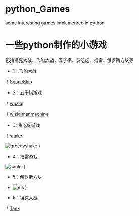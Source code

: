 # python_Games
some interesting games implemenred in python

 # 一些python制作的小游戏

包括坦克大战、飞船大战、五子棋、贪吃蛇、扫雷、俄罗斯方块等

* 1：飞船大战

！[SpaceShip](https://github.com/liuzuoping/python_Games/blob/master/images/spaceship.gif )

* 2：五子棋游戏

！[wuziqi]( [https://github.com/liuzuoping/python_Games/blob/master/images/%E4%BA%94%E5%AD%90%E6%A3%8B%E4%BA%BA%E4%BA%BA%E5%A4%A7%E6%88%98.gif](https://github.com/liuzuoping/python_Games/blob/master/images/五子棋人人大战.gif) )

 ！[wiziqimanmachine]( [https://github.com/liuzuoping/python_Games/blob/master/images/%E4%BA%94%E5%AD%90%E6%A3%8B%E4%BA%BA%E6%9C%BA%E5%AF%B9%E6%88%98.gif](https://github.com/liuzuoping/python_Games/blob/master/images/五子棋人机对战.gif) )

* 3: 贪吃蛇游戏

！[snake]( https://github.com/liuzuoping/python_Games/blob/master/images/snake.gif )



![greedysnake](E:\Mycode\python_Games\images\贪吃蛇.gif) )

* 4：扫雷游戏

![saolei](E:\Mycode\python_Games\images\扫雷.gif) )

* 5：俄罗斯方块
* ![els]( E:\Mycode\python_Games\images\俄罗斯方块.gif) )

* 6：坦克大战

！[Tank](E:\Mycode\python_Games\images\坦克大战.gif)